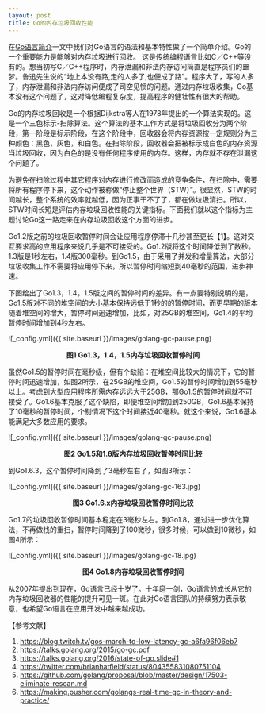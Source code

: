 ```yaml
---
layout: post
title: Go的内存垃圾回收性能
---
```

在[Go语言简介](https://kenontech.github.io/go/)一文中我们对Go语言的语法和基本特性做了一个简单介绍。Go的一个重要能力是能够对内存垃圾进行回收。 这是传统编程语言比如C／C++等没有的。想当初写C／C++程序时，内存泄漏和非法内存访问简直是程序员们的噩梦。鲁迅先生说的“地上本没有路,走的人多了,也便成了路”。程序大了，写的人多了，内存泄漏和非法内存访问便成了司空见惯的问题。通过内存垃圾收集，Go基本没有这个问题了，这对降低编程复杂度，提高程序的健壮性有很大的帮助。

Go的内存垃圾回收是一个根据Dijkstra等人在1978年提出的一个算法实现的。这是一个三色标示-扫除算法。这个算法的基本工作方式是将垃圾回收分为两个阶段，第一阶段是标示阶段，在这个阶段中，回收器会将内存资源按一定规则分为三种颜色：黑色，灰色，和白色。在扫除阶段，回收器会把被标示成白色的内存资源当垃圾回收，因为白色的是没有任何程序使用的内存。这样，内存就不存在泄漏这个问题了。

为避免在扫除过程中其它程序对内存进行修改而造成的竞争条件，在扫除中，需要将所有程序停下来，这个动作被称做“停止整个世界（STW）”。很显然，STW的时间越长，整个系统的效率就越低，因为正事干不了了，都在做垃圾清扫。所以，STW时间长短是评估内存垃圾回收性能的关键指标。下面我们就以这个指标为主题讨论Go这一路走来在内存垃圾回收这个方面的进步。

Go1.2版之前的垃圾回收暂停时间会让应用程序停滞十几秒甚至更长【1】。这对交互要求高的应用程序来说几乎是不可接受的。Go1.2版将这个时间降低到了数秒。1.3版是1秒左右，1.4版300毫秒。到Go1.5，由于采用了并发和增量算法，大部分垃圾收集工作不需要将应用停下来，所以暂停时间缩短到40毫秒的范围，进步神速。

下图给出了Go1.3，1.4，1.5版之间的暂停时间的差异。有一点要特别说明的是，Go1.5版对不同的堆空间的大小基本保持远低于1秒的的暂停时间，而更早期的版本随着堆空间的增大，暂停时间迅速增加，比如，对25GB的堆空间，Go1.4的平均暂停时间增加到4秒左右。

![_config.yml]({{ site.baseurl }}/images/golang-gc-pause.png)
<p align="center">
  <b>图1 Go1.3，1.4，1.5内存垃圾回收暂停时间</b><br>
</p>

虽然Go1.5的暂停时间在毫秒级，但有个缺陷：在堆空间比较大的情况下，它的暂停时间迅速增加，如图2所示，在25GB的堆空间，Go1.5的暂停时间增加到55毫秒以上。考虑到大型应用程序所需内存远远大于25GB，那Go1.5的暂停时间就不可接受了。Go1.6基本克服了这个缺陷，即便堆空间增加到250GB，Go1.6基本保持了10毫秒的暂停时间，个别情况下这个时间接近40毫秒。就这个来说，Go1.6基本能满足大多数应用的要求。

![_config.yml]({{ site.baseurl }}/images/golang-gc-pause.png)
<p align="center">
  <b>图2 Go1.5和1.6版内存垃圾回收暂停时间比较</b><br>
</p>

到Go1.6.3，这个暂停时间降到了3毫秒左右了，如图3所示：

![_config.yml]({{ site.baseurl }}/images/golang-gc-163.jpg)
<p align="center">
  <b>图3 Go1.6.x内存垃圾回收暂停时间比较</b><br>
</p>

Go1.7的垃圾回收暂停时间基本稳定在3毫秒左右。到Go1.8，通过进一步优化算法，不再做栈的重扫，暂停时间降到了100微秒，很多时候，可以做到10微秒，如图4所示：

![_config.yml]({{ site.baseurl }}/images/golang-gc-18.jpg)
<p align="center">
  <b>图4 Go1.8内存垃圾回收暂停时间</b><br>
</p>

从2007年提出到现在，Go语言已经十岁了。十年磨一剑，Go语言的成长从它的内存垃圾回收器的性能的提升可见一斑。在此对Go语言团队的持续努力表示敬意，也希望Go语言在应用开发中越来越成功。


【参考文献】
1. https://blog.twitch.tv/gos-march-to-low-latency-gc-a6fa96f06eb7
2. https://talks.golang.org/2015/go-gc.pdf
3. https://talks.golang.org/2016/state-of-go.slide#1
4. https://twitter.com/brianhatfield/status/804355831080751104
5. https://github.com/golang/proposal/blob/master/design/17503-eliminate-rescan.md
6. https://making.pusher.com/golangs-real-time-gc-in-theory-and-practice/
